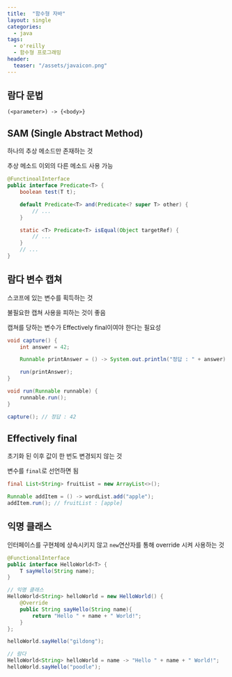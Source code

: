 ```yaml
---
title:  "함수형 자바"
layout: single
categories:
  - java
tags:
  - o'reilly
  - 함수형 프로그래밍
header:
  teaser: "/assets/javaicon.png"
---
```


## 람다 문법
`(<parameter>) -> {<body>}`

## SAM (Single Abstract Method)
하나의 추상 메소드만 존재하는 것

추상 메소드 이외의 다른 메소드 사용 가능
```java
@FunctinoalInterface
public interface Predicate<T> {
    boolean test(T t);

    default Predicate<T> and(Predicate<? super T> other) {
        // ...
    }

    static <T> Predicate<T> isEqual(Object targetRef) {
        // ...
    }
    // ...
}
```

## 람다 변수 캡쳐
스코프에 있는 변수를 획득하는 것

불필요한 캡쳐 사용을 피하는 것이 좋음

캡쳐를 당하는 변수가 Effectively final이여야 한다는 필요성
```java
void capture() {
    int answer = 42;

    Runnable printAnswer = () -> System.out.println("정답 : " + answer);

    run(printAnswer);
}

void run(Runnable runnable) {
    runnable.run();
}

capture(); // 정답 : 42
```

## Effectively final
초기화 된 이후 값이 한 번도 변경되지 않는 것

변수를 `final`로 선언하면 됨
```java
final List<String> fruitList = new ArrayList<>();

Runnable addItem = () -> wordList.add("apple");
addItem.run(); // fruitList : [apple]
```

## 익명 클래스
인터페이스를 구현체에 상속시키지 않고 `new`연산자를 통해 override 시켜 사용하는 것
```java
@FunctionalInterface
public interface HelloWorld<T> {
    T sayHello(String name);
}

// 익명 클래스
HelloWorld<String> helloWorld = new HelloWorld() {
    @Override
    public String sayHello(String name){
        return "Hello " + name + " World!";
    }
};

helloWorld.sayHello("gildong");

// 람다
HelloWorld<String> helloWorld = name -> "Hello " + name + " World!";
helloWorld.sayHello("poodle");
```

